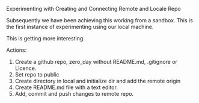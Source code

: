 Experimenting with Creating and Connecting Remote and Locale Repo

Subsequently we have been achieving this working from a sandbox.
This is the first instance of experimenting using our local machine.

This is getting more interesting.

Actions:

1. Create a github repo, zero_day without README.md, .gitignore or Licence.
2. Set repo to public
3. Create directory in local and initialize dir and add the remote origin
4. Create README.md file with a text editor.
5. Add, commit and push changes to remote repo.
